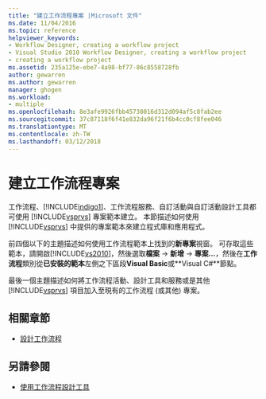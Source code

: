 ```yaml
---
title: "建立工作流程專案 |Microsoft 文件"
ms.date: 11/04/2016
ms.topic: reference
helpviewer_keywords:
- Workflow Designer, creating a workflow project
- Visual Studio 2010 Workflow Designer, creating a workflow project
- creating a workflow project
ms.assetid: 235a125e-ebe7-4a98-bf77-86c8558728fb
author: gewarren
ms.author: gewarren
manager: ghogen
ms.workload:
- multiple
ms.openlocfilehash: 8e3afe9926fbb45738016d312d094af5c8fab2ee
ms.sourcegitcommit: 37c87118f6f41e832da96f21f6b4cc0cf8fee046
ms.translationtype: MT
ms.contentlocale: zh-TW
ms.lasthandoff: 03/12/2018
---
```

# <a name="creating-a-workflow-project"></a>建立工作流程專案

工作流程、[!INCLUDE[indigo1](../workflow-designer/includes/indigo1_md.md)]、工作流程服務、自訂活動與自訂活動設計工具都可使用 [!INCLUDE[vsprvs](../code-quality/includes/vsprvs_md.md)] 專案範本建立。 本節描述如何使用 [!INCLUDE[vsprvs](../code-quality/includes/vsprvs_md.md)] 中提供的專案範本來建立程式庫和應用程式。

前四個以下的主題描述如何使用工作流程範本上找到的**新專案**視窗。 可存取這些範本，請開啟[!INCLUDE[vs2010](../misc/includes/vs2010_md.md)]，然後選取**檔案** -> **新增** -> **專案...**，然後在**工作流程**類別從**已安裝的範本**左側之下區段**Visual Basic**或**Visual C#**節點。

最後一個主題描述如何將工作流程活動、設計工具和服務或是其他 [!INCLUDE[vsprvs](../code-quality/includes/vsprvs_md.md)] 項目加入至現有的工作流程 (或其他) 專案。

## <a name="related-sections"></a>相關章節

- [設計工作流程](/dotnet/framework/windows-workflow-foundation/designing-workflows)

## <a name="see-also"></a>另請參閱

- [使用工作流程設計工具](../workflow-designer/using-the-workflow-designer.md)